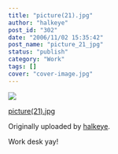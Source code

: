 ```yaml
---
title: "picture(21).jpg"
author: "halkeye"
post_id: "302"
date: "2006/11/02 15:35:42"
post_name: "picture_21_jpg"
status: "publish"
category: "Work"
tags: []
cover: "cover-image.jpg"
---
```


![](https://static.flickr.com/105/287204397_fe2098cbea_m.jpg)
   

 
 [picture(21).jpg](https://www.flickr.com/photos/halkeye/287204397/)
   

 Originally uploaded by [halkeye](https://www.flickr.com/people/halkeye/).
 



Work desk yay!
